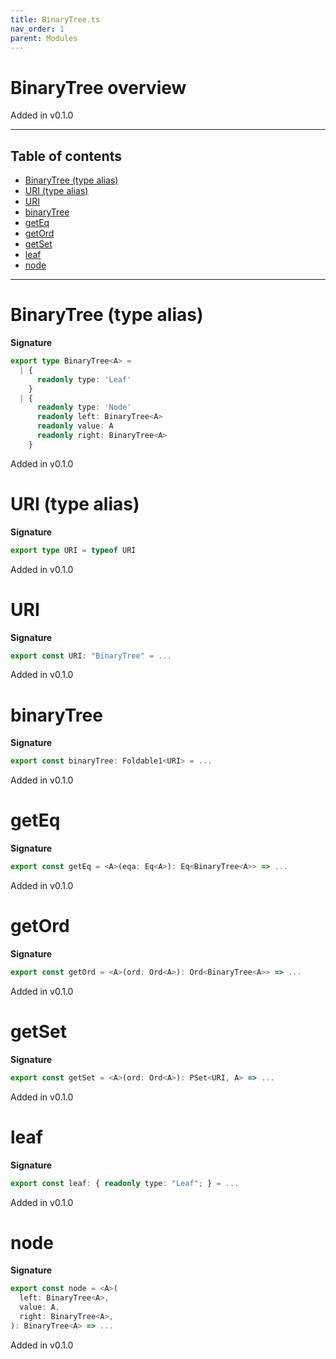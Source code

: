 ```yaml
---
title: BinaryTree.ts
nav_order: 1
parent: Modules
---
```


# BinaryTree overview

Added in v0.1.0

---

<h2 class="text-delta">Table of contents</h2>

- [BinaryTree (type alias)](#binarytree-type-alias)
- [URI (type alias)](#uri-type-alias)
- [URI](#uri)
- [binaryTree](#binarytree)
- [getEq](#geteq)
- [getOrd](#getord)
- [getSet](#getset)
- [leaf](#leaf)
- [node](#node)

---

# BinaryTree (type alias)

**Signature**

```ts
export type BinaryTree<A> =
  | {
      readonly type: 'Leaf'
    }
  | {
      readonly type: 'Node'
      readonly left: BinaryTree<A>
      readonly value: A
      readonly right: BinaryTree<A>
    }
```

Added in v0.1.0

# URI (type alias)

**Signature**

```ts
export type URI = typeof URI
```

Added in v0.1.0

# URI

**Signature**

```ts
export const URI: "BinaryTree" = ...
```

Added in v0.1.0

# binaryTree

**Signature**

```ts
export const binaryTree: Foldable1<URI> = ...
```

Added in v0.1.0

# getEq

**Signature**

```ts
export const getEq = <A>(eqa: Eq<A>): Eq<BinaryTree<A>> => ...
```

Added in v0.1.0

# getOrd

**Signature**

```ts
export const getOrd = <A>(ord: Ord<A>): Ord<BinaryTree<A>> => ...
```

Added in v0.1.0

# getSet

**Signature**

```ts
export const getSet = <A>(ord: Ord<A>): PSet<URI, A> => ...
```

Added in v0.1.0

# leaf

**Signature**

```ts
export const leaf: { readonly type: "Leaf"; } = ...
```

Added in v0.1.0

# node

**Signature**

```ts
export const node = <A>(
  left: BinaryTree<A>,
  value: A,
  right: BinaryTree<A>,
): BinaryTree<A> => ...
```

Added in v0.1.0
